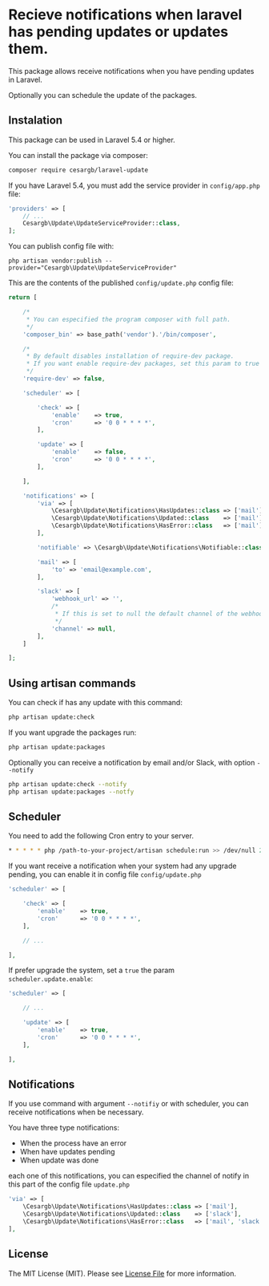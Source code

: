 # Recieve notifications when laravel has pending updates or updates them.

This package allows receive notifications when you have pending updates in Laravel.

Optionally you can schedule the update of the packages.

## Instalation

This package can be used in Laravel 5.4 or higher.

You can install the package via composer:

```bash
composer require cesargb/laravel-update
```

If you have Laravel 5.4, you must add the service provider in `config/app.php` file:

```php
'providers' => [
    // ...
    Cesargb\Update\UpdateServiceProvider::class,
];
```

You can publish config file with:

```
php artisan vendor:publish --provider="Cesargb\Update\UpdateServiceProvider"
```
This are the contents of the published `config/update.php` config file:

```php
return [

    /*
     * You can especified the program composer with full path.
     */
    'composer_bin' => base_path('vendor').'/bin/composer',

    /*
     * By default disables installation of require-dev package.
     * If you want enable require-dev packages, set this param to true
     */
    'require-dev' => false,

    'scheduler' => [

        'check' => [
            'enable'    => true,
            'cron'      => '0 0 * * * *',
        ],

        'update' => [
            'enable'    => false,
            'cron'      => '0 0 * * * *',
        ],

    ],

    'notifications' => [
        'via' => [
            \Cesargb\Update\Notifications\HasUpdates::class => ['mail'],
            \Cesargb\Update\Notifications\Updated::class    => ['mail'],
            \Cesargb\Update\Notifications\HasError::class   => ['mail'],
        ],

        'notifiable' => \Cesargb\Update\Notifications\Notifiable::class,

        'mail' => [
            'to' => 'email@example.com',
        ],

        'slack' => [
            'webhook_url' => '',
            /*
             * If this is set to null the default channel of the webhook will be used.
             */
            'channel' => null,
        ],
    ]

];
```

## Using artisan commands

You can check if has any update with this command:

```bash
php artisan update:check
```

If you want upgrade the packages run:

```bash
php artisan update:packages
```

Optionally you can receive a notification by email and/or Slack, with option `--notify`

```bash
php artisan update:check --notify
php artisan update:packages --notfy
```

## Scheduler

You need to add the following Cron entry to your server.

```bash
* * * * * php /path-to-your-project/artisan schedule:run >> /dev/null 2>&1
```

If you want receive a notification when your system had any upgrade pending, you
can enable it in config file `config/update.php`

```php
'scheduler' => [

    'check' => [
        'enable'    => true,
        'cron'      => '0 0 * * * *',
    ],

    // ...

],
```

If prefer upgrade the system, set a `true` the param `scheduler.update.enable`:

```php
'scheduler' => [

    // ...

    'update' => [
        'enable'    => true,
        'cron'      => '0 0 * * * *',
    ],

],
```

## Notifications

If you use command with argument `--notifiy` or with scheduler, you can receive notifications when be necessary.

You have three type notifications:

* When the process have an error
* When have updates pending
* When update was done

each one of this notifications, you can especified the channel of notify in this
part of the config file `update.php`

```php
'via' => [
    \Cesargb\Update\Notifications\HasUpdates::class => ['mail'],
    \Cesargb\Update\Notifications\Updated::class    => ['slack'],
    \Cesargb\Update\Notifications\HasError::class   => ['mail', 'slack']
],
``` 

## License

The MIT License (MIT). Please see [License File](LICENSE.md) for more information.
